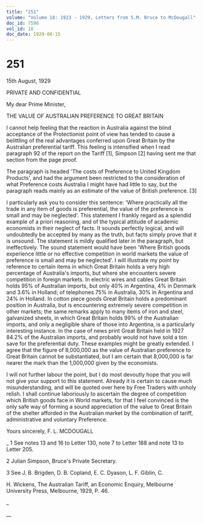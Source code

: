 ```yaml
---
title: "251"
volume: "Volume 18: 1923 - 1929, Letters from S.M. Bruce to McDougall"
doc_id: 7596
vol_id: 18
doc_date: 1929-08-15
---
```


# 251

15th August, 1929

PRIVATE AND CONFIDENTIAL

My dear Prime Minister,

THE VALUE OF AUSTRALIAN PREFERENCE TO GREAT BRITAIN

I cannot help feeling that the reaction in Australia against the blind acceptance of the Protectionist point of view has tended to cause a belittling of the real advantages conferred upon Great Britain by the Australian preferential tariff. This feeling is intensified when I read paragraph 92 of the report on the Tariff [1], Simpson [2] having sent me that section from the page proof.

The paragraph is headed 'The costs of Preference to United Kingdom Products', and had the argument been restricted to the consideration of what Preference costs Australia I might have had little to say, but the paragraph reads mainly as an estimate of the value of British preference. [3]

I particularly ask you to consider this sentence: 'Where practically all the trade in any item of goods is preferential, the value of the preference is small and may be neglected'. This statement I frankly regard as a splendid example of a priori reasoning, and of the typical attitude of academic economists in their neglect of facts. It sounds perfectly logical, and will undoubtedly be accepted by many as the truth, but facts simply prove that it is unsound. The statement is mildly qualified later in the paragraph, but ineffectively. The sound statement would have been 'Where British goods experience little or no effective competition in world markets the value of preference is small and may be neglected'. I will illustrate my point by reference to certain items in which Great Britain holds a very high percentage of Australia's imports, but where she encounters severe competition in foreign markets. In electric wires and cables Great Britain holds 95% of Australian imports, but only 40% in Argentina, 4% in Denmark and 3.6% in Holland; of telephones 75% in Australia, 30% in Argentina and 24% in Holland. In cotton piece goods Great Britain holds a predominant position in Australia, but is encountering extremely severe competition in other markets; the same remarks apply to many items of iron and steel, galvanized sheets, in which Great Britain holds 99% of the Australian imports, and only a negligible share of those into Argentina, is a particularly interesting instance. In the case of news print Great Britain held in 1927 84.2% of the Australian imports, and probably would not have sold a ton save for the preferential duty. These examples might be greatly extended. I agree that the figure of 8,000,000 as the value of Australian preference to Great Britain cannot be substantiated, but I am certain that 8,000,000 is far nearer the mark than the 1,000,000 given by the economists.

I will not further labour the point, but I do most devoutly hope that you will not give your support to this statement. Already it is certain to cause much misunderstanding, and will be quoted over here by Free Traders with unholy relish. I shall continue laboriously to ascertain the degree of competition which British goods face in World markets, for that I feel convinced is the only safe way of forming a sound appreciation of the value to Great Britain of the shelter afforded in the Australian market by the combination of tariff, administrative and voluntary Preference.

Yours sincerely, F. L. MCDOUGALL 

_ 1 See notes 13 and 16 to Letter 130, note 7 to Letter 188 and note 13 to Letter 205.

2 Julian Simpson, Bruce's Private Secretary.

3 See J. B. Brigden, D. B. Copland, E. C. Dyason, L. F. Giblin, C.

H. Wickens, The Australian Tariff, an Economic Enquiry, Melbourne University Press, Melbourne, 1929, P. 46.

_

__
